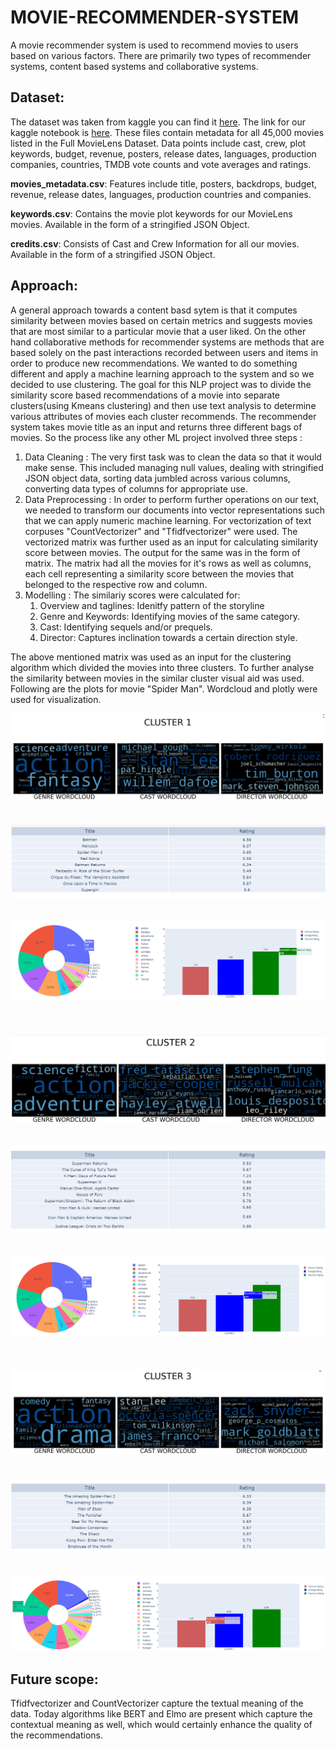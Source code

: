# MOVIE-RECOMMENDER-SYSTEM
A movie recommender system is used to recommend movies to users based on various factors. There are primarily two types of recommender systems, content based systems and collaborative systems. 
## Dataset:
The dataset was taken from kaggle you can find it [here](https://www.kaggle.com/rounakbanik/the-movies-dataset). The link for our kaggle notebook is [here](https://www.kaggle.com/aadarsh168/movie-recommender). These files contain metadata for all 45,000 movies listed in the Full MovieLens Dataset. Data points include cast, crew, plot keywords, budget, revenue, posters, release dates, languages, production companies, countries, TMDB vote counts and vote averages and ratings.

**movies_metadata.csv**: Features include title, posters, backdrops, budget, revenue, release dates, languages, production countries and companies.

**keywords.csv**: Contains the movie plot keywords for our MovieLens movies. Available in the form of a stringified JSON Object.

**credits.csv**: Consists of Cast and Crew Information for all our movies. Available in the form of a stringified JSON Object.

## Approach:
A general approach towards a content basd sytem is that it computes similarity between movies based on certain metrics and suggests movies that are most similar to a particular movie that a user liked. On the other hand collaborative methods for recommender systems are methods that are based solely on the past interactions recorded between users and items in order to produce new recommendations. We wanted to do something different and apply a machine learning approach to the system and so we decided to use clustering. The goal for this NLP project was to divide the similarity score based recommendations of a movie into separate clusters(using Kmeans clustering) and then use text analysis to determine various attributes of movies each cluster recommends. The recommender system takes movie title as an input and returns three different bags of movies. So the process like any other ML project involved three steps :
1. Data Cleaning : The very first task was to clean the data so that it would make sense. This included managing null values, dealing with stringified JSON object data, sorting data jumbled across various columns, converting data types of columns for appropriate use.
1. Data Preprocessing : In order to perform further operations on our text, we needed to transform our documents into vector representations such that we can apply numeric machine learning. For vectorization of text corpuses "CountVectorizer" and "Tfidfvectorizer" were used. The vectorized matrix was further used as an input for calculating similarity score between movies. The output for the same was in the form of matrix. The matrix had all the movies for it's rows as well as columns, each cell representing a similarity score between the movies that belonged to the respective row and column.
1. Modelling : The similariy scores were calculated for:
      1. Overview and taglines: Idenitfy pattern of the storyline
      1. Genre and Keywords: Identifying movies of the same category.
      1. Cast: Identifying sequels and/or prequels.
      1. Director: Captures inclination towards a certain direction style. 


The above mentioned matrix was used as an input for the clustering algorithm which divided the movies into three clusters. To further analyse the similarity between movies in the similar cluster visual aid was used. Following are the plots for movie "Spider Man". Wordcloud and plotly were used for visualization.

![](PLOTS/WC1.png) <br /><br /><br />
![](PLOTS/TABLE1.png)<br /><br /><br />
![](PLOTS/CLUSTER1.png)<br /><br /><br /><br />
![](PLOTS/WC2.png)<br /><br /><br />
![](PLOTS/TABLE2.png)<br /><br /><br />
![](PLOTS/CLUSTER2.png)<br /><br /><br /><br />
![](PLOTS/WC3.png)<br /><br /><br />
![](PLOTS/TABLE3.png)<br /><br /><br />
![](PLOTS/CLUSTER3.png)

## Future scope:
Tfidfvectorizer and CountVectorizer capture the textual meaning of the data. Today algorithms like BERT and Elmo are present which capture the contextual meaning as well, which would certainly enhance the quality of the recommendations.
